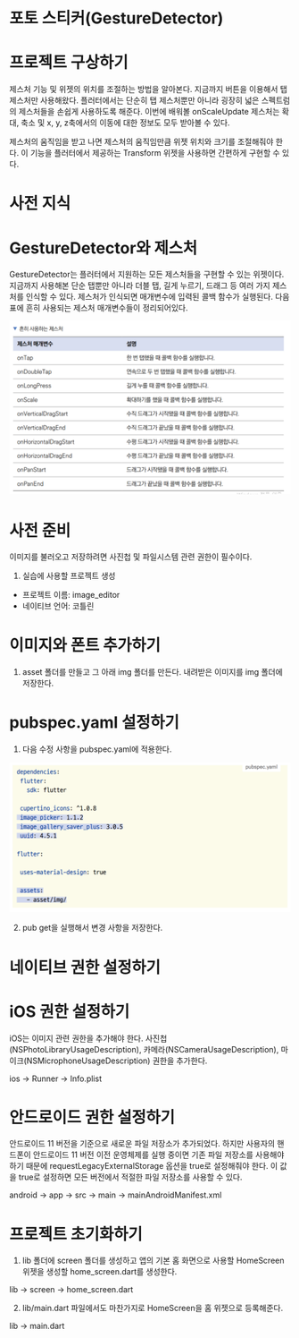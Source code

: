 # **포토 스티커(GestureDetector)**  
# **프로젝트 구상하기**  
제스처 기능 및 위젯의 위치를 조절하는 방법을 알아본다. 지금까지 버튼을 이용해서 탭 제스처만 사용해왔다. 플러터에서는 
단순히 탭 제스처뿐만 아니라 굉장히 넓은 스펙트럼의 제스처들을 손쉽게 사용하도록 해준다. 이번에 배워볼 onScaleUpdate 
제스처는 확대, 축소 및 x, y, z축에서의 이동에 대한 정보도 모두 받아볼 수 있다.  
  
제스처의 움직임을 받고 나면 제스처의 움직임만큼 위젯 위치와 크기를 조절해줘야 한다. 이 기능을 플러터에서 제공하는 
Transform 위젯을 사용하면 간편하게 구현할 수 있다.  
  
# **사전 지식**  
# **GestureDetector와 제스처**  
GestureDetector는 플러터에서 지원하는 모든 제스처들을 구현할 수 있는 위젯이다. 지금까지 사용해본 단순 탭뿐만 아니라 
더블 탭, 길게 누르기, 드래그 등 여러 가지 제스처를 인식할 수 있다. 제스처가 인식되면 매개변수에 입력된 콜백 함수가 
실행된다. 다음 표에 흔히 사용되는 제스처 매개변수들이 정리되어있다.  
  
![img.png](image/img.png)  
  
# **사전 준비**  
이미지를 불러오고 저장하려면 사진첩 및 파일시스템 관련 권한이 필수이다.  
  
1. 실습에 사용할 프로젝트 생성  
- 프로젝트 이름: image_editor  
- 네이티브 언어: 코틀린  
  
# **이미지와 폰트 추가하기**  
1. asset 폴더를 만들고 그 아래 img 폴더를 만든다. 내려받은 이미지를 img 폴더에 저장한다.  
  
# **pubspec.yaml 설정하기**  
1. 다음 수정 사항을 pubspec.yaml에 적용한다.  
  
![img.png](image/img2.png)  
  
2. pub get을 실행해서 변경 사항을 저장한다.
  
# **네이티브 권한 설정하기**  
# **iOS 권한 설정하기**  
iOS는 이미지 관련 권한을 추가해야 한다. 사진첩(NSPhotoLibraryUsageDescription), 카메라(NSCameraUsageDescription), 
마이크(NSMicrophoneUsageDescription) 권한을 추가한다.  
  
ios -> Runner -> Info.plist  
  
# **안드로이드 권한 설정하기**  
안드로이드 11 버전을 기준으로 새로운 파일 저장소가 추가되었다. 하지만 사용자의 핸드폰이 안드로이드 11 버전 이전 운영체제를 
실행 중이면 기존 파일 저장소를 사용해야 하기 때문에 requestLegacyExternalStorage 옵션을 true로 설정해줘야 한다. 
이 값을 true로 설정하면 모든 버전에서 적절한 파일 저장소를 사용할 수 있다.  
  
android -> app -> src -> main -> mainAndroidManifest.xml  
  
# **프로젝트 초기화하기**  
1. lib 폴더에 screen 폴더를 생성하고 앱의 기본 홈 화면으로 사용할 HomeScreen 위젯을 생성할 home_screen.dart를 생성한다. 
  
lib -> screen -> home_screen.dart  
  
2. lib/main.dart 파일에서도 마찬가지로 HomeScreen을 홈 위젯으로 등록해준다.  
  
lib -> main.dart  
  
